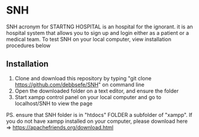 # SNH

SNH acronym for STARTNG HOSPITAL is an hospital for the ignorant. it is an hospital system that allows you to sign up and login either as a patient or a medical team. To test SNH on your local computer, view installation procedures below

## Installation

1. Clone and download this repository by typing "git clone https://github.com/debbsefe/SNH" on command line
2. Open the downloaded folder on a text editor, and ensure the folder
3. Start xampp control panel on your local computer and go to localhost/SNH to view the page

PS. ensure that SNH folder is in "htdocs" FOLDER a subfolder of "xampp". If you do not have xampp installed on your computer, please download here =>  https://apachefriends.org/download.html

